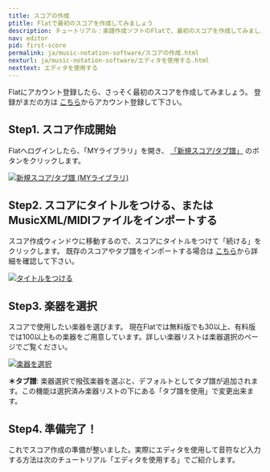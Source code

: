 ```yaml
---
title: スコアの作成
ptitle: Flatで最初のスコアを作成してみましょう
description: チュートリアル：楽譜作成ソフトのFlatで、最初のスコアを作成してみましょう。
nav: editor
pid: first-score
permalink: ja/music-notation-software/スコアの作成.html
nexturl: ja/music-notation-software/エディタを使用する.html
nexttext: エディタを使用する
---
```


Flatにアカウント登録したら、さっそく最初のスコアを作成してみましょう。
登録がまだの方は [こちら](https://flat.io/ja)からアカウント登録して下さい。

## Step1. スコア作成開始

Flatへログインしたら、「MYライブラリ」を開き、 [「新規スコア/タブ譜」](https://flat.io/my-library?m=newscore) のボタンをクリックします。

[![新規スコア/タブ譜 (MYライブラリ)](/help/assets/img/library-ja/newscore-btn.png)](https://flat.io/my-library?m=newscore)
<br>

## Step2. スコアにタイトルをつける、またはMusicXML/MIDIファイルをインポートする

スコア作成ウィンドウに移動するので、スコアにタイトルをつけて「続ける」をクリックします。
既存のスコアやタブ譜をインポートする場合は [こちら](/help/en/music-notation-software/import.html)から詳細を確認して下さい。

[![タイトルをつける](/help/assets/img/editor-ja/create-score-title.png)](https://flat.io/my-library?m=newscore)
<br>

## Step3. 楽器を選択

スコアで使用したい楽器を選びます。
現在Flatでは無料版でも30以上、有料版では100以上もの楽器をご用意しています。詳しい楽器リストは楽器選択のページでご覧ください。

[![楽器を選択](/help/assets/img/editor-ja/create-score-instruments.png)](https://flat.io/my-library?m=newscore)

**＊タブ譜**: 楽器選択で撥弦楽器を選ぶと、デフォルトとしてタブ譜が追加されます。この機能は選択済み楽器リストの下にある「タブ譜を使用」で変更出来ます。
<br>

## Step4. 準備完了！

これでスコア作成の準備が整いました。実際にエディタを使用して音符など入力する方法は次のチュートリアル「エディタを使用する」でご紹介します。